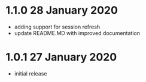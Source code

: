 # 1.1.0 28 January 2020

* adding support for session refresh
* update README.MD with improved documentation

# 1.0.1 27 January 2020

* initial release